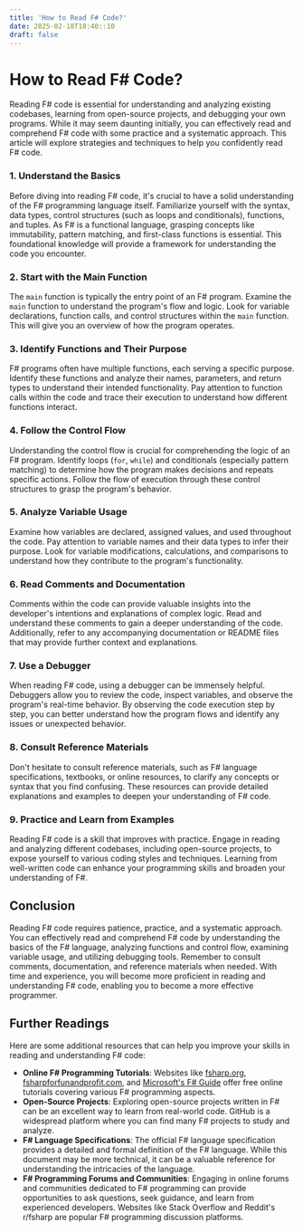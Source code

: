 ```yaml
---
title: 'How to Read F# Code?'
date: 2025-02-18T18:40::10
draft: false
---
```


# How to Read F# Code?

Reading F# code is essential for understanding and analyzing existing codebases, learning from open-source projects, and debugging your own programs. While it may seem daunting initially, you can effectively read and comprehend F# code with some practice and a systematic approach. This article will explore strategies and techniques to help you confidently read F# code.

### 1. Understand the Basics

Before diving into reading F# code, it's crucial to have a solid understanding of the F# programming language itself. Familiarize yourself with the syntax, data types, control structures (such as loops and conditionals), functions, and tuples. As F# is a functional language, grasping concepts like immutability, pattern matching, and first-class functions is essential. This foundational knowledge will provide a framework for understanding the code you encounter.

### 2. Start with the Main Function

The `main` function is typically the entry point of an F# program. Examine the `main` function to understand the program's flow and logic. Look for variable declarations, function calls, and control structures within the `main` function. This will give you an overview of how the program operates.

### 3. Identify Functions and Their Purpose

F# programs often have multiple functions, each serving a specific purpose. Identify these functions and analyze their names, parameters, and return types to understand their intended functionality. Pay attention to function calls within the code and trace their execution to understand how different functions interact.

### 4. Follow the Control Flow

Understanding the control flow is crucial for comprehending the logic of an F# program. Identify loops (`for`, `while`) and conditionals (especially pattern matching) to determine how the program makes decisions and repeats specific actions. Follow the flow of execution through these control structures to grasp the program's behavior.

### 5. Analyze Variable Usage

Examine how variables are declared, assigned values, and used throughout the code. Pay attention to variable names and their data types to infer their purpose. Look for variable modifications, calculations, and comparisons to understand how they contribute to the program's functionality.

### 6. Read Comments and Documentation

Comments within the code can provide valuable insights into the developer's intentions and explanations of complex logic. Read and understand these comments to gain a deeper understanding of the code. Additionally, refer to any accompanying documentation or README files that may provide further context and explanations.

### 7. Use a Debugger

When reading F# code, using a debugger can be immensely helpful. Debuggers allow you to review the code, inspect variables, and observe the program's real-time behavior. By observing the code execution step by step, you can better understand how the program flows and identify any issues or unexpected behavior.

### 8. Consult Reference Materials

Don't hesitate to consult reference materials, such as F# language specifications, textbooks, or online resources, to clarify any concepts or syntax that you find confusing. These resources can provide detailed explanations and examples to deepen your understanding of F# code.

### 9. Practice and Learn from Examples

Reading F# code is a skill that improves with practice. Engage in reading and analyzing different codebases, including open-source projects, to expose yourself to various coding styles and techniques. Learning from well-written code can enhance your programming skills and broaden your understanding of F#.

## Conclusion

Reading F# code requires patience, practice, and a systematic approach. You can effectively read and comprehend F# code by understanding the basics of the F# language, analyzing functions and control flow, examining variable usage, and utilizing debugging tools. Remember to consult comments, documentation, and reference materials when needed. With time and experience, you will become more proficient in reading and understanding F# code, enabling you to become a more effective programmer.

## Further Readings

Here are some additional resources that can help you improve your skills in reading and understanding F# code:

- **Online F# Programming Tutorials**: Websites like [fsharp.org](https://fsharp.org/), [fsharpforfunandprofit.com](https://fsharpforfunandprofit.com/), and [Microsoft's F# Guide](https://docs.microsoft.com/en-us/dotnet/fsharp/) offer free online tutorials covering various F# programming aspects.
- **Open-Source Projects**: Exploring open-source projects written in F# can be an excellent way to learn from real-world code. GitHub is a widespread platform where you can find many F# projects to study and analyze.
- **F# Language Specifications**: The official F# language specification provides a detailed and formal definition of the F# language. While this document may be more technical, it can be a valuable reference for understanding the intricacies of the language.
- **F# Programming Forums and Communities**: Engaging in online forums and communities dedicated to F# programming can provide opportunities to ask questions, seek guidance, and learn from experienced developers. Websites like Stack Overflow and Reddit's r/fsharp are popular F# programming discussion platforms.
